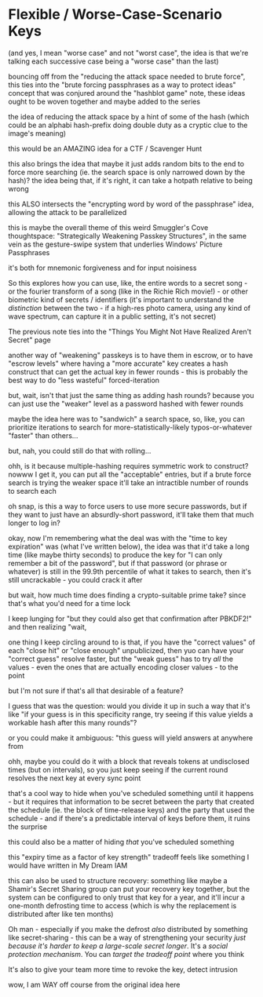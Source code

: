 # Flexible / Worse-Case-Scenario Keys

(and yes, I mean "worse case" and not "worst case", the idea is that we're talking each successive case being a "worse case" than the last)

bouncing off from the "reducing the attack space needed to brute force", this ties into the "brute forcing passphrases as a way to protect ideas" concept that was conjured around the "hashblot game" note, these ideas ought to be woven together and maybe added to the series

the idea of reducing the attack space by a hint of some of the hash (which could be an alphabi hash-prefix doing double duty as a cryptic clue to the image's meaning)

this would be an AMAZING idea for a CTF / Scavenger Hunt

this also brings the idea that maybe it just adds random bits to the end to force more searching (ie. the search space is only narrowed down by the hash)? the idea being that, if it's right, it can take a hotpath relative to being wrong

this ALSO intersects the "encrypting word by word of the passphrase" idea, allowing the attack to be parallelized

this is maybe the overall theme of this weird Smuggler's Cove thoughtspace: "Strategically Weakening Passkey Structures", in the same vein as the gesture-swipe system that underlies Windows' Picture Passphrases

it's both for mnemonic forgiveness and for input noisiness

So this explores how you can use, like, the entire words to a secret song - or the fourier transform of a song (like in the Richie Rich movie!) - or other biometric kind of secrets / identifiers (it's important to understand the *distinction* between the two - if a high-res photo camera, using any kind of wave spectrum, can capture it in a public setting, it's not secret)

The previous note ties into the "Things You Might Not Have Realized Aren't Secret" page

another way of "weakening" passkeys is to have them in escrow, or to have "escrow levels" where having a "more accurate" key creates a hash construct that can get the actual key in fewer rounds - this is probably the best way to do "less wasteful" forced-iteration

but, wait, isn't that just the same thing as adding hash rounds? because you can just use the "weaker" level as a password hashed with fewer rounds

maybe the idea here was to "sandwich" a search space, so, like, you can prioritize iterations to search for more-statistically-likely typos-or-whatever "faster" than others...

but, nah, you could still do that with rolling...

ohh, is it because multiple-hashing requires symmetric work to construct? nowww I get it, you can put all the "acceptable" entries, but if a brute force search is trying the weaker space it'll take an intractible number of rounds to search each

oh snap, is this a way to force users to use more secure passwords, but if they want to just have an absurdly-short password, it'll take them that much longer to log in?

okay, now I'm remembering what the deal was with the "time to key expiration" was (what I've written below), the idea was that it'd take a long time (like maybe thirty seconds) to produce the key for "I can only remember a bit of the password", but if that password (or phrase or whatever) is still in the 99.9th percentile of what it takes to search, then it's still uncrackable - you could crack it after

but wait, how much time does finding a crypto-suitable prime take? since that's what you'd need for a time lock

I keep lunging for "but they could also get that confirmation after PBKDF2!" and then realizing "wait,

one thing I keep circling around to is that, if you have the "correct values" of each "close hit" or "close enough" unpublicized, then yuo can have your "correct guess" resolve faster, but the "weak guess" has to try *all* the values - even the ones that are actually encoding closer values - to the point

but I'm not sure if that's all that desirable of a feature?

I guess that was the question: would you divide it up in such a way that it's like "if your guess is in this specificity range, try seeing if this value yields a workable hash after this many rounds"?

or you could make it ambiguous: "this guess will yield answers at anywhere from

ohh, maybe you could do it with a block that reveals tokens at undisclosed times (but on intervals), so you just keep seeing if the current round resolves the next key at every sync point

that's a cool way to hide when you've scheduled something until it happens - but it requires that information to be secret between the party that created the schedule (ie. the block of time-release keys) and the party that used the schedule - and if there's a predictable interval of keys before them, it ruins the surprise

this could also be a matter of hiding *that* you've scheduled something

this "expiry time as a factor of key strength" tradeoff feels like something I would have written in My Dream IAM

this can also be used to structure recovery: something like maybe a Shamir's Secret Sharing group can put your recovery key together, but the system can be configured to only trust that key for a year, and it'll incur a one-month defrosting time to access (which is why the replacement is distributed after like ten months)

Oh man - especially if you make the defrost *also* distributed by something like secret-sharing - this can be a way of strengthening your security *just because it's harder to keep a large-scale secret longer*. It's a *social protection mechanism*. You can *target the tradeoff point* where you think

It's also to give your team more time to revoke the key, detect intrusion

wow, I am WAY off course from the original idea here
